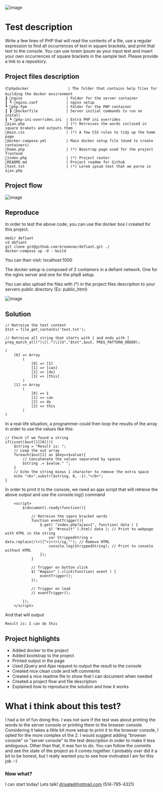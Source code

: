 ![image](https://user-images.githubusercontent.com/63425041/149531644-1a917a04-e181-41e0-b2a4-06f680bb74b0.png)

# Test description


Write a few lines of PHP that will read the contents of a file, use a regular expression to find all occurrences of text in square brackets, and print that text to the console. You can use lorem ipsum as your input text and insert your own occurrences of square brackets in the sample text. Please provide a link to a repository.

 ## Project files description

    📦phpdocker                  | The folder that contains help files for building the docker environment
    ┣ 📂nginx                    | Folder for the server container
    ┃ ┗ 📜nginx.conf             | nginx setup
    ┗ 📂php-fpm                  | Folder for the PHP container
    ┃ ┣ 📜Dockerfile             | Server initial commands to run on install
    ┃ ┗ 📜php-ini-overrides.ini  | Extra PHP ini overrides
    📜ajax.php                   | (*) Retreives the words inclosed in square brakets and outputs them
    📜main.css                   | (*) A few CSS rules to tidy up the home page
    📜docker-compose.yml         | Main docker setup file (Used to create containers)
    📜home.php                   | (*) Boostrap page used for the project frontend
    📜index.php                  | (*) Project router
    📜README.md                  | Project readme for Github
    📜text.txt                   | (*) Lorem ipsum text that we parse in ajax.php

## Project flow

![image](https://user-images.githubusercontent.com/63425041/149442644-1311a5e1-a0eb-4237-827f-f664eac671ad.png)

## Reproduce

In order to test the above code, you can use the docker box I created for this project.

    mkdir defiant
    cd defiant
    git clone git@github.com:broomcms/defiant.git ./
    docker-compose up -d --build

You can than visit:
localhost:1000

The docker setup is composed of 2 containers in a defiant network. One for the nginx server and one for the php8 setup.

You can also upload the files with (*) in the project files description to your servers public directory (Ex: public_html)

![image](https://user-images.githubusercontent.com/63425041/149439833-b8c5e58b-95cc-4b12-b49f-4473c0be7114.png)

## Solution

    // Retreive the text content
    $txt = file_get_contents('text.txt');

    // Retreive all string that starts with [ and ends with ]
    preg_match_all("|\[(.*)\]|U","$txt",$out, PREG_PATTERN_ORDER);

    (
        [0] => Array
            (
                [0] => [I]
                [1] => [can]
                [2] => [do]
                [3] => [this]
            )
        [1] => Array
            (
                [0] => I
                [1] => can
                [2] => do
                [3] => this
            )
    )

In a real-life situation, a programmer could then loop the results of the array in order to use the values like this:

    // Check if we found a string
    if(isset($out[1][0])){
        $string = "Result is: ";
        // Loop the out array
        foreach($out[1] as $key=>$value){
            // Concatenate the values separated by spaces
            $string .= $value." ";
        }
        // Echo the string minus 1 character to remove the extra space
        echo "<b>".substr($string, 0, -1)."</b>";
    }

In order to print it to the console, we need an ajax script that will retreive the above output and use the console.log() command

        <script>
            $(document).ready(function(){

                // Retreive the sqare bracket words
                function eventTrigger(){
                    $.get( "index.php?ajax=1", function( data ) {
                        $( "#result" ).html( data ); // Print to webpage with HTML in the string
                        var StrippedString = data.replace(/(<([^>]+)>)/ig,""); // Remove HTML
                        console.log(StrippedString); // Print to console without HTML
                    });
                }

                // Trigger on button click
                $( "#again" ).click(function( event ) {
                    eventTrigger();
                });

                // Trigger on load
                // eventTrigger();

            });
        </script>

And that will output

    Result is: I can do this

## Project highlights

 - Added docker to the project
 - Added bootstrap to the project
 - Printed output in the page
 - Used jQuery and Ajax request to output the result to the console
 - Created nice clean code and left comments
 - Created a nice readme file to show that I can document when needed
 - Created a project flow and file description
 - Explained how to reproduce the solution and how it works

# What i think about this test?

I had a lot of fun doing this. I was not sure if the test was about printing the words to the server console or printing them to the browser console. Considering it takes a little bit more setup to print it to the browser console, I opted for the more complex of the 2. I would suggest adding "browser console" or "server console" to the test description in order to make it less ambiguous. Other than that, it was fun to do. You can follow the commits and see the state of the project as it comes together. I probably over did it a bit to be honest, but I really wanted you to see how motivated I am for this job :-)

### Now what?

I can start today! Lets talk! drisate@hotmail.com (514-795-4321)

